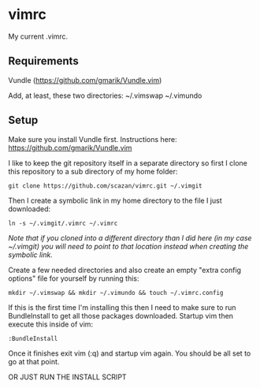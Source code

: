 vimrc
=====

My current .vimrc.

Requirements
-------------
Vundle (https://github.com/gmarik/Vundle.vim)

Add, at least, these two directories: ~/.vimswap ~/.vimundo

Setup
-------------------
Make sure you install Vundle first. Instructions here: https://github.com/gmarik/Vundle.vim

I like to keep the git repository itself in a separate directory so first I clone this repository to a sub directory of my home folder:
```
git clone https://github.com/scazan/vimrc.git ~/.vimgit
```

Then I create a symbolic link in my home directory to the file I just downloaded:
```
ln -s ~/.vimgit/.vimrc ~/.vimrc
```

<em>Note that if you cloned into a different directory than I did here (in my case ~/.vimgit) you will need to point to that location instead when creating the symbolic link.</em>

Create a few needed directories and also create an empty "extra config options" file for yourself by running this:
```
mkdir ~/.vimswap && mkdir ~/.vimundo && touch ~/.vimrc.config
```

If this is the first time I'm installing this then I need to make sure to run BundleInstall to get all those packages downloaded.
Startup vim then execute this inside of vim:
```
:BundleInstall
```

Once it finishes exit vim (:q) and startup vim again. 
You should be all set to go at that point.

OR JUST RUN THE INSTALL SCRIPT
